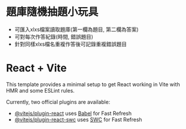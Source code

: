 # 題庫隨機抽題小玩具

- 可匯入xlxs檔案讀取題庫(第一欄為題目, 第二欄為答案)
- 可對每次作答紀錄(時間, 錯誤題目)
- 針對同樣xlxs檔名重複作答後可記錄重複錯誤題目

# React + Vite

This template provides a minimal setup to get React working in Vite with HMR and some ESLint rules.

Currently, two official plugins are available:

- [@vitejs/plugin-react](https://github.com/vitejs/vite-plugin-react/blob/main/packages/plugin-react/README.md) uses [Babel](https://babeljs.io/) for Fast Refresh
- [@vitejs/plugin-react-swc](https://github.com/vitejs/vite-plugin-react-swc) uses [SWC](https://swc.rs/) for Fast Refresh
